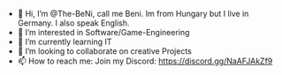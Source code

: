 - 👋 Hi, I’m @The-BeNi, call me Beni. Im from Hungary but I live in Germany. I also speak English.
- 👀 I’m interested in Software/Game-Engineering
- 🌱 I’m currently learning IT
- 💞️ I’m looking to collaborate on creative Projects
- 📫 How to reach me: Join my Discord: https://discord.gg/NaAFJAkZf9

<!---
The-BeNi/The-BeNi is a ✨ special ✨ repository because its `README.md` (this file) appears on your GitHub profile.
You can click the Preview link to take a look at your changes.
--->
